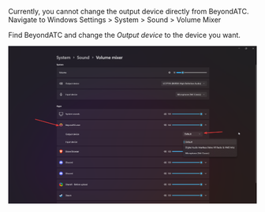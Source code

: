 Currently, you cannot change the output device directly from BeyondATC. Navigate to Windows Settings > System > Sound > Volume Mixer

Find BeyondATC and change the *Output device* to the device you want.

![Output settings in Windows](../../assets/support/output-sound.png)